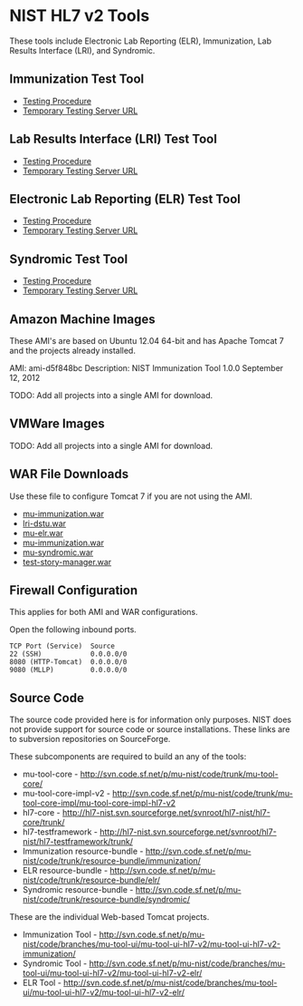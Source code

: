 NIST HL7 v2 Tools
=================

These tools include Electronic Lab Reporting (ELR), Immunization,
Lab Results Interface (LRI), and Syndromic.


Immunization Test Tool
----------------------

+ [Testing Procedure](http://www.healthit.gov/policy-researchers-implementers/2014-edition-draft-test-procedures)
+ [Temporary Testing Server URL](http://lri.sipilotdevelopment.org/mu-immunization/)


Lab Results Interface (LRI) Test Tool
-------------------------------------

+ [Testing Procedure](http://www.healthit.gov/policy-researchers-implementers/2014-edition-draft-test-procedures)
+ [Temporary Testing Server URL](http://lri.sipilotdevelopment.org/lri-dstu)


Electronic Lab Reporting (ELR) Test Tool
-----------------------------------------

+ [Testing Procedure](http://www.healthit.gov/policy-researchers-implementers/2014-edition-draft-test-procedures)
+ [Temporary Testing Server URL](http://lri.sipilotdevelopment.org/mu-elr/)

Syndromic Test Tool
-------------------

+ [Testing Procedure](http://www.healthit.gov/policy-researchers-implementers/2014-edition-draft-test-procedures)
+ [Temporary Testing Server URL](http://lri.sipilotdevelopment.org/mu-syndromic/)



Amazon Machine Images
---------------------

These AMI's  are based on Ubuntu 12.04 64-bit and has Apache Tomcat 7 and the 
projects already installed. 


AMI:  ami-d5f848bc
Description: NIST Immunization Tool 1.0.0 September 12, 2012

TODO: Add all projects into a single AMI for download.

VMWare Images
-------------


TODO: Add all projects into a single AMI for download.


WAR File Downloads
------------------

Use these file to configure Tomcat 7 if you are not using the AMI.

+ [mu-immunization.war](http://svn.code.sf.net/p/mu-nist/code/trunk/mu-wars/mu-immunization.war)
+ [lri-dstu.war](http://svn.code.sf.net/p/mu-nist/code/trunk/mu-wars/lri-dstu.war)
+ [mu-elr.war](http://svn.code.sf.net/p/mu-nist/code/trunk/mu-wars/mu-elr.war)
+ [mu-immunization.war](http://svn.code.sf.net/p/mu-nist/code/trunk/mu-wars/mu-immunization.war)
+ [mu-syndromic.war](http://svn.code.sf.net/p/mu-nist/code/trunk/mu-wars/mu-syndromic.war)
+ [test-story-manager.war](http://svn.code.sf.net/p/mu-nist/code/trunk/mu-wars/test-story-manager.war)


Firewall Configuration
----------------------

This applies for both AMI and WAR configurations.

Open the following inbound ports.

    TCP Port (Service)	Source
    22 (SSH)            0.0.0.0/0			
    8080 (HTTP-Tomcat)  0.0.0.0/0
    9080 (MLLP)         0.0.0.0/0


Source Code
-----------

The source code provided here is for information only purposes.  NIST does not 
provide support for source code or source installations.  These links are to
subversion repositories on SourceForge.

These subcomponents are required to build an any of the tools:

+ mu-tool-core - http://svn.code.sf.net/p/mu-nist/code/trunk/mu-tool-core/
+ mu-tool-core-impl-v2  - http://svn.code.sf.net/p/mu-nist/code/trunk/mu-tool-core-impl/mu-tool-core-impl-hl7-v2
+ hl7-core - http://hl7-nist.svn.sourceforge.net/svnroot/hl7-nist/hl7-core/trunk/
+ hl7-testframework - http://hl7-nist.svn.sourceforge.net/svnroot/hl7-nist/hl7-testframework/trunk/
+ Immunization resource-bundle - http://svn.code.sf.net/p/mu-nist/code/trunk/resource-bundle/immunization/
+ ELR resource-bundle - http://svn.code.sf.net/p/mu-nist/code/trunk/resource-bundle/elr/
+ Syndromic resource-bundle - http://svn.code.sf.net/p/mu-nist/code/trunk/resource-bundle/syndromic/


These are the individual Web-based Tomcat projects.

+ Immunization Tool - http://svn.code.sf.net/p/mu-nist/code/branches/mu-tool-ui/mu-tool-ui-hl7-v2/mu-tool-ui-hl7-v2-immunization/
+ Syndromic Tool -  http://svn.code.sf.net/p/mu-nist/code/branches/mu-tool-ui/mu-tool-ui-hl7-v2/mu-tool-ui-hl7-v2-elr/
+ ELR Tool - http://svn.code.sf.net/p/mu-nist/code/branches/mu-tool-ui/mu-tool-ui-hl7-v2/mu-tool-ui-hl7-v2-elr/

